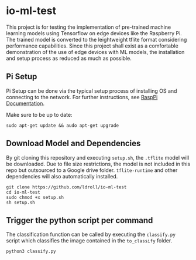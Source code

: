 # io-ml-test
This project is for testing the implementation of pre-trained machine learning models using Tensorflow on edge devices like the Raspberry Pi. The trained model is converted to the leightweight tflite format considering performance capabilities.
Since this project shall exist as a comfortable demonstration of the use of edge devices with ML models, the installation and setup process as reduced as much as possible.

## Pi Setup
Pi Setup can be done via the typical setup process of installing OS and connecting to the network. For further instructions, see [RaspPi Documentation](https://www.raspberrypi.com/documentation/computers/getting-started.html).

Make sure to be up to date:
```
sudo apt-get update && audo apt-get upgrade
```

## Download Model and Dependencies
By git cloning this repository and executing `setup.sh`, the `.tflite` model will be downloaded. Due to file size restrictions, the model is not included in this repo but outsourced to a Google drive folder. `tflite-runtime` and other dependencies will also automatically installed.
```
git clone https://github.com/ldroll/io-ml-test
cd io-ml-test
sudo chmod +x setup.sh
sh setup.sh
```

## Trigger the python script per command
The classification function can be called by executing the `classify.py` script which classifies the image contained in the `to_classify` folder.
```
python3 classify.py
```
